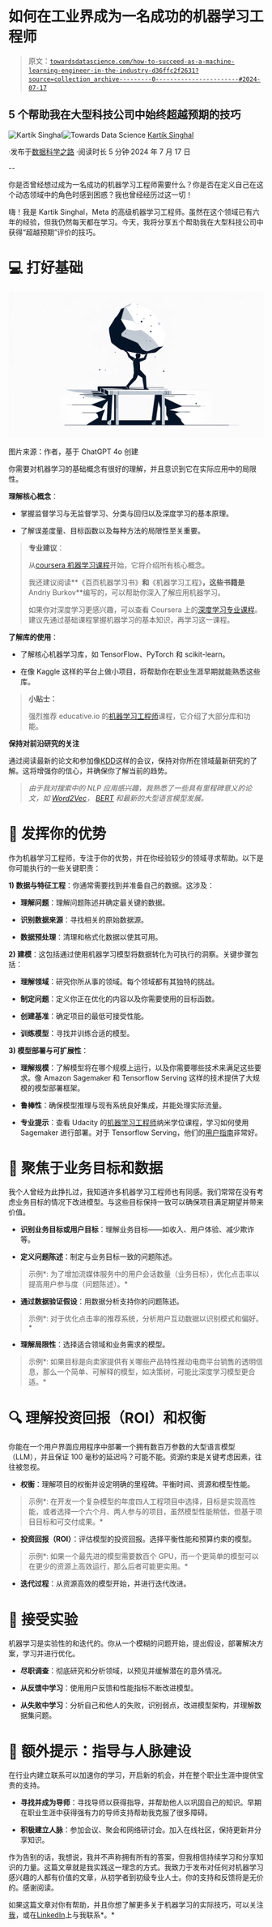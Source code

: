 # 如何在工业界成为一名成功的机器学习工程师

> 原文：[`towardsdatascience.com/how-to-succeed-as-a-machine-learning-engineer-in-the-industry-d36ffc2f2631?source=collection_archive---------0-----------------------#2024-07-17`](https://towardsdatascience.com/how-to-succeed-as-a-machine-learning-engineer-in-the-industry-d36ffc2f2631?source=collection_archive---------0-----------------------#2024-07-17)

## 5 个帮助我在大型科技公司中始终超越预期的技巧

[](https://medium.com/@kgk.singhal?source=post_page---byline--d36ffc2f2631--------------------------------)![Kartik Singhal](https://medium.com/@kgk.singhal?source=post_page---byline--d36ffc2f2631--------------------------------)[](https://towardsdatascience.com/?source=post_page---byline--d36ffc2f2631--------------------------------)![Towards Data Science](https://towardsdatascience.com/?source=post_page---byline--d36ffc2f2631--------------------------------) [Kartik Singhal](https://medium.com/@kgk.singhal?source=post_page---byline--d36ffc2f2631--------------------------------)

·发布于[数据科学之路](https://towardsdatascience.com/?source=post_page---byline--d36ffc2f2631--------------------------------) ·阅读时长 5 分钟·2024 年 7 月 17 日

--

你是否曾经想过成为一名成功的机器学习工程师需要什么？你是否在定义自己在这个动态领域中的角色时感到困惑？我也曾经经历过这一切！

嗨！我是 Kartik Singhal，Meta 的高级机器学习工程师。虽然在这个领域已有六年的经验，但我仍然每天都在学习。今天，我将分享五个帮助我在大型科技公司中获得“超越预期”评价的技巧。

# 💻 打好基础

![](img/7c4941a7163a2c323f6e3cb021e355b6.png)

图片来源：作者，基于 ChatGPT 4o 创建

你需要对机器学习的基础概念有很好的理解，并且意识到它在实际应用中的局限性。

**理解核心概念**：

+   掌握监督学习与无监督学习、分类与回归以及深度学习的基本原理。

+   了解误差度量、目标函数以及每种方法的局限性至关重要。

> **专业建议**：
> 
> 从[coursera 机器学习课程](https://www.coursera.org/specializations/machine-learning-introduction)开始，它将介绍所有核心概念。
> 
> 我还建议阅读**《百页机器学习书》**和**《机器学习工程》**，这些书籍是**Andriy Burkov**编写的，可以帮助你深入了解应用机器学习。
> 
> 如果你对深度学习更感兴趣，可以查看 Coursera 上的[深度学习专业课程](https://www.coursera.org/specializations/deep-learning)。建议先通过基础课程掌握机器学习的基本知识，再学习这一课程。

**了解库的使用**：

+   了解核心机器学习库，如 TensorFlow、PyTorch 和 scikit-learn。

+   在像 Kaggle 这样的平台上做小项目，将帮助你在职业生涯早期就能熟悉这些库。

> **小贴士：**
> 
> 强烈推荐 educative.io 的[机器学习工程师](https://www.educative.io/path/become-a-machine-learning-engineer?utm_campaign=%5BTopics%5D+Machine+Learning&utm_source=adwords&utm_medium=ppc&utm_content=search&utm_term=educative+io+machine+learning&eid=5082902844932096&hsa_acc=5451446008&hsa_cam=16394614703&hsa_grp=155540086263&hsa_ad=685023929167&hsa_src=g&hsa_tgt=kwd-960874615804&hsa_kw=educative+io+machine+learning&hsa_mt=e&hsa_net=adwords&hsa_ver=3&gad_source=1&gclid=CjwKCAjw7NmzBhBLEiwAxrHQ-QdJgDonu0ia7IWvqvXSvuU3WgafFdxgPM2_zsp0r1p74Z5MU9GfMBoCVKAQAvD_BwE)课程，它介绍了大部分库和功能。

**保持对前沿研究的关注**

通过阅读最新的论文和参加像[KDD](https://www.kdd.org/)这样的会议，保持对你所在领域最新研究的了解。这将增强你的信心，并确保你了解当前的趋势。

> *由于我对搜索中的 NLP 应用感兴趣，我熟悉了一些具有里程碑意义的论文，如* [*Word2Vec*](https://arxiv.org/abs/1301.3781)*，* [*BERT*](https://arxiv.org/abs/1810.04805) *和最新的大型语言模型发展。*

# 💪 发挥你的优势

作为机器学习工程师，专注于你的优势，并在你经验较少的领域寻求帮助。以下是你可能执行的一些关键职责：

**1) 数据与特征工程**：你通常需要找到并准备自己的数据。这涉及：

+   **理解问题**：理解问题陈述并确定最关键的数据。

+   **识别数据来源**：寻找相关的原始数据源。

+   **数据预处理**：清理和格式化数据以使其可用。

**2) 建模**：这包括通过使用机器学习模型将数据转化为可执行的洞察。关键步骤包括：

+   **理解领域**：研究你所从事的领域。每个领域都有其独特的挑战。

+   **制定问题**：定义你正在优化的内容以及你需要使用的目标函数。

+   **创建基准**：确定项目的最低可接受性能。

+   **训练模型**：寻找并训练合适的模型。

**3) 模型部署与可扩展性**：

+   **理解规模**：了解模型将在哪个规模上运行，以及你需要哪些技术来满足这些要求。像 Amazon Sagemaker 和 Tensorflow Serving 这样的技术提供了大规模的模型部署框架。

+   **鲁棒性**：确保模型推理与现有系统良好集成，并能处理实际流量。

+   **专业提示**：查看 Udacity 的[机器学习工程师](https://www.udacity.com/course/aws-machine-learning-engineer-nanodegree--nd189?_gl=1*1w3mu9w*_up*MQ..&gclid=CjwKCAjw7NmzBhBLEiwAxrHQ-d16HZ0UtTmR2_32esOXVcE73KMn9jYSazGg7FEAUe3I85EGwdblRRoCWBgQAvD_BwE)纳米学位课程，学习如何使用 Sagemaker 进行部署。对于 Tensorflow Serving，他们的[用户指南](https://www.tensorflow.org/tfx/tutorials/serving/rest_simple)非常好。

# 🎯 聚焦于业务目标和数据

我个人曾经为此挣扎过，我知道许多机器学习工程师也有同感。我们常常在没有考虑业务目标的情况下改进模型。与这些目标保持一致可以确保项目满足期望并带来价值。

+   **识别业务目标或用户目标**：理解业务目标——如收入、用户体验、减少欺诈等。

+   **定义问题陈述**：制定与业务目标一致的问题陈述。

> 示例*: 为了增加流媒体服务中的用户会话数量（业务目标），优化点击率以提高用户参与度（问题陈述）。*

+   **通过数据验证假设**：用数据分析支持你的问题陈述。

> 示例*: 对于优化点击率的推荐系统，分析用户互动数据以识别模式和偏好。*

+   **理解局限性**：选择适合领域和业务需求的模型。

> 示例*: 如果目标是向卖家提供有关哪些产品特性推动电商平台销售的透明信息，那么一个简单、可解释的模型，如决策树，可能比深度学习模型更合适。*

# 🔍 理解投资回报（ROI）和权衡

你能在一个用户界面应用程序中部署一个拥有数百万参数的大型语言模型（LLM），并且保证 100 毫秒的延迟吗？可能不能。资源约束是关键考虑因素，往往被忽视。

+   **权衡**：理解项目的权衡并设定明确的里程碑。平衡时间、资源和模型性能。

> 示例*: 在开发一个复杂模型的年度四人工程项目中选择，目标是实现高性能，或者选择一个六个月、两人参与的项目，虽然模型性能稍低，但基于项目目标和可交付成果。*

+   **投资回报（ROI）**：评估模型的投资回报。选择平衡性能和预算约束的模型。

> 示例*: 如果一个最先进的模型需要数百个 GPU，而一个更简单的模型可以在更少的资源上高效运行，那么后者可能更实用。*

+   **迭代过程**：从资源高效的模型开始，并进行迭代改进。

# 🔁 接受实验

机器学习是实验性的和迭代的。你从一个模糊的问题开始，提出假设，部署解决方案，学习并进行优化。

+   **尽职调查**：彻底研究和分析领域，以预见并缓解潜在的意外情况。

+   **从反馈中学习**：使用用户反馈和性能指标不断改进模型。

+   **从失败中学习**：分析自己和他人的失败，识别弱点，改进模型架构，并理解数据集问题。

# 🌟 额外提示：指导与人脉建设

在行业内建立联系可以加速你的学习，开启新的机会，并在整个职业生涯中提供宝贵的支持。

+   **寻找并成为导师**：寻找导师以获得指导，并帮助他人以巩固自己的知识。早期在职业生涯中获得强有力的导师支持帮助我克服了很多障碍。

+   **积极建立人脉**：参加会议、聚会和网络研讨会。加入在线社区，保持更新并分享知识。

作为告别的话，我想说，我并不声称拥有所有的答案，但我相信持续学习和分享知识的力量。这篇文章就是我实践这一理念的方式。我致力于发布对任何对机器学习感兴趣的人都有价值的文章，从初学者到初级专业人士。你的支持和反馈将是无价的。感谢阅读。

如果这篇文章对你有帮助，并且你想了解更多关于机器学习的实际技巧，可以关注[我](https://medium.com/@kgk.singhal)，或在[LinkedIn](https://www.linkedin.com/in/kartiks93/)上与我联系*。*
